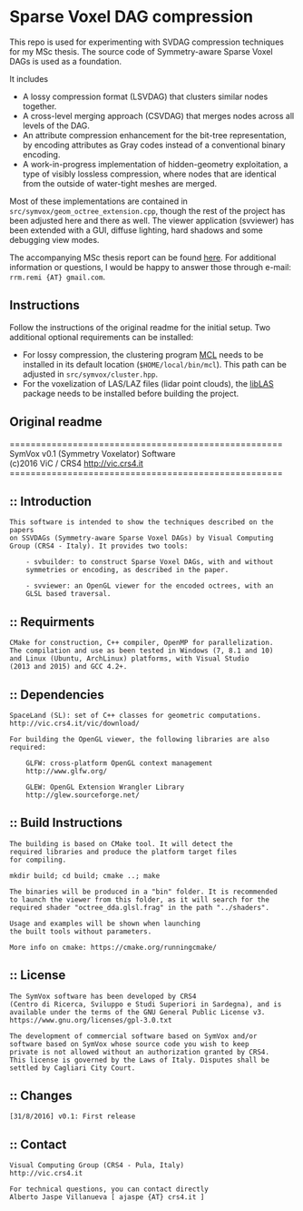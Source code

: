 # Sparse Voxel DAG compression
This repo is used for experimenting with SVDAG compression techniques for my MSc thesis.
The source code of Symmetry-aware Sparse Voxel DAGs is used as a foundation.

It includes 
* A lossy compression format (LSVDAG) that clusters similar nodes together.
* A cross-level merging approach (CSVDAG) that merges nodes across all levels of the DAG.
* An attribute compression enhancement for the bit-tree representation, by encoding attributes as Gray codes instead of a conventional binary encoding.
* A work-in-progress implementation of hidden-geometry exploitation, a type of visibly lossless compression, where nodes that are identical from the outside of water-tight meshes are merged.

Most of these implementations are contained in `src/symvox/geom_octree_extension.cpp`, though the rest of the project has been adjusted here and there as well.
The viewer application (svviewer) has been extended with a GUI, diffuse lighting, hard shadows and some debugging view modes.

The accompanying MSc thesis report can be found [here](https://repository.tudelft.nl/islandora/object/uuid:83057534-111d-43bc-84f3-67a6ffe1af3b?collection=education).
For additional information or questions, I would be happy to answer those through e-mail: `rrm.remi {AT} gmail.com`.


## Instructions
Follow the instructions of the original readme for the initial setup.
Two additional optional requirements can be installed:

* For lossy compression, the clustering program [MCL](https://micans.org/mcl/) needs to be installed in its default location (`$HOME/local/bin/mcl`). This path can be adjusted in `src/symvox/cluster.hpp`.
* For the voxelization of LAS/LAZ files (lidar point clouds), the [libLAS](https://liblas.org/) package needs to be installed before building the project.

## Original readme

====================================================\
	SymVox v0.1 (Symmetry Voxelator) Software\
	(c)2016	ViC / CRS4	http://vic.crs4.it  
\====================================================
	
:: Introduction
----------------
	This software is intended to show the techniques described on the papers
	on SSVDAGs (Symmetry-aware Sparse Voxel DAGs) by Visual Computing
	Group (CRS4 - Italy). It provides two tools:
		
		- svbuilder: to construct Sparse Voxel DAGs, with and without
		symmetries or encoding, as described in the paper.
		
		- svviewer: an OpenGL viewer for the encoded octrees, with an
		GLSL based traversal.
							
:: Requirments
----------------
	CMake for construction, C++ compiler, OpenMP for parallelization.
	The compilation and use as been tested in Windows (7, 8.1 and 10)
	and Linux (Ubuntu, ArchLinux) platforms, with Visual Studio
	(2013 and 2015) and GCC 4.2+.

:: Dependencies
------------------
	SpaceLand (SL): set of C++ classes for geometric computations.
	http://vic.crs4.it/vic/download/
	
	For building the OpenGL viewer, the following libraries are also required:
		
		GLFW: cross-platform OpenGL context management
		http://www.glfw.org/
		
		GLEW: OpenGL Extension Wrangler Library
		http://glew.sourceforge.net/

:: Build Instructions
---------------------
	The building is based on CMake tool. It will detect the
	required libraries and produce the platform target files
	for compiling.
	
	mkdir build; cd build; cmake ..; make
	
	The binaries will be produced in a "bin" folder. It is recommended
	to launch the viewer from this folder, as it will search for the
	required shader "octree_dda.glsl.frag" in the path "../shaders".
	
	Usage and examples will be shown when launching
	the built tools without parameters.
	
	More info on cmake: https://cmake.org/runningcmake/

:: License
------------
	The SymVox software has been developed by CRS4
	(Centro di Ricerca, Sviluppo e Studi Superiori in Sardegna), and is
	available under the terms of the GNU General Public License v3.
	https://www.gnu.org/licenses/gpl-3.0.txt

	The development of commercial software based on SymVox and/or
	software based on SymVox whose source code you wish to keep
	private is not allowed without an authorization granted by CRS4.
	This license is governed by the Laws of Italy. Disputes shall be
	settled by Cagliari City Court.
	
:: Changes
-----------
	[31/8/2016] v0.1: First release
	
:: Contact
-----------
	Visual Computing Group (CRS4 - Pula, Italy)
	http://vic.crs4.it
	
	For technical questions, you can contact directly 
	Alberto Jaspe Villanueva [ ajaspe {AT} crs4.it ]

